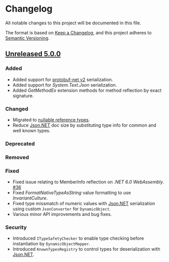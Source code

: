 # Changelog
All notable changes to this project will be documented in this file.

The format is based on [Keep a Changelog](https://keepachangelog.com/en/1.0.0/),
and this project adheres to [Semantic Versioning](https://semver.org/spec/v2.0.0.html).


## [Unreleased 5.0.0][unreleased]

### Added
- Added support for [protobuf-net v2][protobuf-net-v2] serialization.
- Added support for _System.Text.Json_ serialization.
- Added _GetMethodEx_ extension methods for method reflection by exact signature.

### Changed
- Migrated to [nullable reference types][nullable-references].
- Reduce [Json.NET][json-net] doc size by substituting type info for common and well known types.

### Deprecated

### Removed

### Fixed
- Fixed issue relating to MemberInfo reflection on _.NET 6.0 WebAssembly_. [#36][issue#36]
- Fixed _FormatNativeTypeAsString_ value formatting to use _InvariantCulture_.
- Fixed type missmatch of numeric values with [Json.NET][json-net] serialization using custom `JsonConverter` for `DynamicObject`.
- Various minor API improvements and bug fixes.

### Security
- Introduced `ITypeSafetyChecker` to enable type checking before instantiation by `DynamicObjectMapper`.
- Introduced `KnownTypesRegistry` to control types for deserialization with [Json.NET][json-net].


[unreleased]: https://github.com/6bee/aqua-core/compare/4.6.5...main

[issue#36]: https://github.com/6bee/aqua-core/issues/36

[json-net]: https://www.newtonsoft.com/json
[nullable-references]: https://docs.microsoft.com/en-us/dotnet/csharp/nullable-references
[protobuf-net-v2]: https://www.nuget.org/packages/protobuf-net/2.4.6

